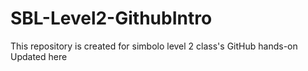 # SBL-Level2-GithubIntro

This repository is created for simbolo level 2 class's GitHub hands-on
Updated here
